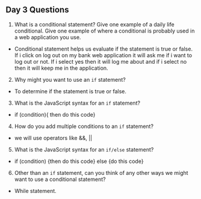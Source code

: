 ## Day 3 Questions

1. What is a conditional statement? Give one example of a daily life conditional. Give one example of where a conditional is probably used in a web application you use.
- Conditional statement helps us evaluate if the statement is true or false. If i click on log out on my
bank web application it will ask me if i want to log out or not. If i select yes then it will log me about
and if i select no then it will keep me in the application.

2. Why might you want to use an `if` statement?
- To determine if the statement is true or false.

3. What is the JavaScript syntax for an `if` statement?
- if (condition){ then do this code}

4. How do you add multiple conditions to an `if` statement?
- we will use operators like &&, ||

5. What is the JavaScript syntax for an `if/else` statement?
- if (condition) {then do this code} else {do this code}

6. Other than an `if` statement, can you think of any other ways we might want to use a conditional statement?
- While statement. 
